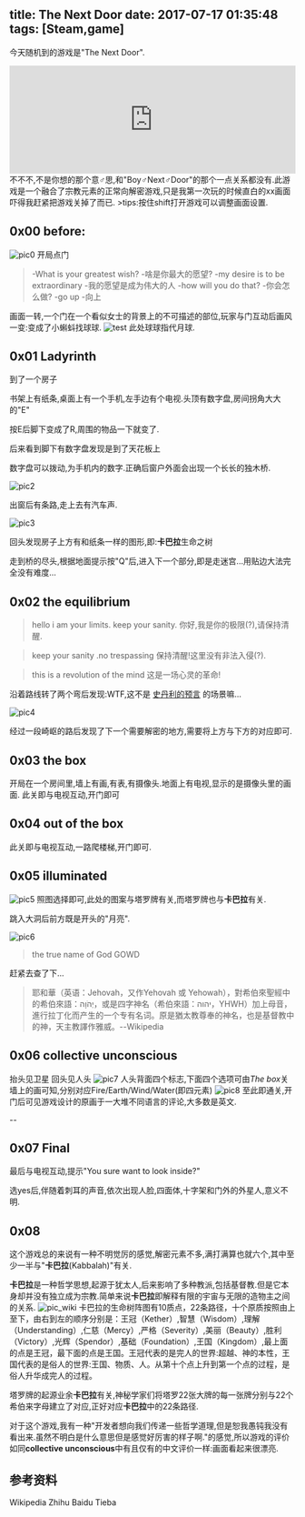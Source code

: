 ﻿title: The Next Door
date: 2017-07-17 01:35:48
tags: [Steam,game]
---
今天随机到的游戏是"The Next Door".
<iframe src="https://store.steampowered.com/widget/447850/" style="border:none;height:190px;width:100%;max-width:646px;"></iframe>
不不不,不是你想的那个意♂思,和"Boy♂Next♂Door"的那个一点关系都没有.此游戏是一个融合了宗教元素的正常向解密游戏,只是我第一次玩的时候直白的xx画面吓得我赶紧把游戏关掉了而已.
<!--more-->
>tips:按住shift打开游戏可以调整画面设置.


## 0x00 before:
![pic0](https://steamuserimages-a.akamaihd.net/ugc/836958517716407373/0694D75E531745E578EDC5DD65AA42A4B2239F50/?pic0,jpg)
开局点门

>-What is your greatest wish?
>-啥是你最大的愿望?
>-my desire is to be extraordinary
>-我的愿望是成为伟大的人
>-how will you do that?
>-你会怎么做?
>-go up
>-向上

画面一转,一个门在一个看似女士的背景上的不可描述的部位,玩家与门互动后画风一变:变成了小蝌蚪找球球.
![test](https://steamuserimages-a.akamaihd.net/ugc/836958517716400857/8689F802B18B8FDD6BC99CBBAE3A4E29553BE5B0/?pic1.jpg)
此处球球指代月球.
## 0x01 Ladyrinth
到了一个房子

书架上有纸条,桌面上有一个手机,左手边有个电视.头顶有数字盘,房间拐角大大的"E"

按E后脚下变成了R,周围的物品一下就变了.

后来看到脚下有数字盘发现是到了天花板上

数字盘可以拨动,为手机内的数字.正确后窗户外面会出现一个长长的独木桥.

![pic2](https://steamuserimages-a.akamaihd.net/ugc/836958517716401664/A40E72D614D3611C7A69B127E2A8829251138787/?pic2.jpg)

出窗后有条路,走上去有汽车声.

![pic3](https://steamuserimages-a.akamaihd.net/ugc/836958517716401950/4CD77568503B0565F101773347CB43CED4ECE6C4/?pic3.jpg)

回头发现房子上方有和纸条一样的图形,即:**卡巴拉**生命之树

走到桥的尽头,根据地面提示按"Q"后,进入下一个部分,即是走迷宫...用贴边大法完全没有难度...

## 0x02 the equilibrium

>hello i am your limits. keep your sanity.
>你好,我是你的极限(?),请保持清醒.

>keep your sanity .no trespassing
>保持清醒!这里没有非法入侵(?).

>this is a revolution of the mind
>这是一场心灵的革命!

沿着路线转了两个弯后发现:WTF,这不是 [史丹利的预言](http://store.steampowered.com/app/221910/) 的场景嘛...

![pic4](https://steamuserimages-a.akamaihd.net/ugc/836958517716402703/1BADDB35A2583A84CB772008C2D3F5DACFD70957/?pic4.jpg)

经过一段崎岖的路后发现了下一个需要解密的地方,需要将上方与下方的对应即可.

## 0x03 the box
开局在一个房间里,墙上有画,有表,有摄像头.地面上有电视,显示的是摄像头里的画面.
此关即与电视互动,开门即可

## 0x04 out of the box
此关即与电视互动,一路爬楼梯,开门即可.

## 0x05 illuminated
![pic5](https://steamuserimages-a.akamaihd.net/ugc/836958517716403567/3957747B2C362092D1F820655CB06E4F23D3DE70/?pic5.jpg)
照图选择即可,此处的图案与塔罗牌有关,而塔罗牌也与**卡巴拉**有关.

跳入大洞后前方既是开头的"月亮".

![pic6](https://steamuserimages-a.akamaihd.net/ugc/836958517716438486/55AF5C6A80344042E389AB8714E7F077EE62AFC4/?pic6.jpg)
>the true name of God
>GOWD

赶紧去查了下...

> 耶和華（英语：Jehovah，又作Yehovah 或 Yehowah），對希伯來聖經中的希伯來語：יְהֹוָה‎‎，或是四字神名（希伯來語：יהוה‎‎，YHWH）加上母音，進行拉丁化而产生的一个专有名词。原是猶太教尊奉的神名，也是基督教中的神，天主教譯作雅威。--Wikipedia


## 0x06 collective unconscious
抬头见卫星 回头见人头
![pic7](https://steamuserimages-a.akamaihd.net/ugc/836958517716406822/2FE09E5A9402DF318F143467B769F56155BFE746/?pic7.jpg)
人头背面四个标志,下面四个选项可由*The box*关墙上的画可知,分别对应Fire/Earth/Wind/Water(即四元素)
![pic8](https://steamuserimages-a.akamaihd.net/ugc/836958517716407218/D1C3BB739B180812914F83B8D49EBBB96C75518A/?pic8.jpg)
至此即通关,开门后可见游戏设计的原画于一大堆不同语言的评论,大多数是英文.

--
## 0x07 Final
最后与电视互动,提示"You sure want to look inside?"

选yes后,伴随着刺耳的声音,依次出现人脸,四面体,十字架和门外的外星人,意义不明.

## 0x08 
这个游戏总的来说有一种不明觉厉的感觉,解密元素不多,满打满算也就六个,其中至少一半与"**卡巴拉**(Kabbalah)"有关.

**卡巴拉**是一种哲学思想,起源于犹太人,后来影响了多种教派,包括基督教.但是它本身却并没有独立成为宗教.简单来说**卡巴拉**即解释有限的宇宙与无限的造物主之间的关系.
![pic_wiki](https://upload.wikimedia.org/wikipedia/commons/9/95/Tree_of_life_bahir_hebrew.png)
卡巴拉的生命树阵图有10质点，22条路径，十个原质按照由上至下，由右到左的顺序分别是：王冠（Kether）,智慧（Wisdom）,理解（Understanding）,仁慈（Mercy）,严格（Severity）,美丽（Beauty）,胜利（Victory）,光辉（Spendor）,基础（Foundation）,王国（Kingdom）,最上面的点是王冠，最下面的点是王国。王冠代表的是完人的世界:超越、神的本性，王国代表的是俗人的世界:王国、物质、人。从第十个点上升到第一个点的过程，是俗人升华成完人的过程。

塔罗牌的起源业余**卡巴拉**有关,神秘学家们将塔罗22张大牌的每一张牌分别与22个希伯来字母建立了对应,正好对应**卡巴拉**中的22条路径.

对于这个游戏,我有一种"开发者想向我们传递一些哲学道理,但是恕我愚钝我没有看出来.虽然不明白是什么意思但是感觉好厉害的样子啊."的感觉,所以游戏的评价如同**collective unconscious**中有且仅有的中文评价一样:画面看起来很漂亮.

## 参考资料
Wikipedia
Zhihu
Baidu Tieba